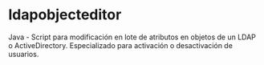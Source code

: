 # ldapobjecteditor
Java - Script para modificación en lote de atributos en objetos de un LDAP o ActiveDirectory. Especializado para activación o desactivación de usuarios.
